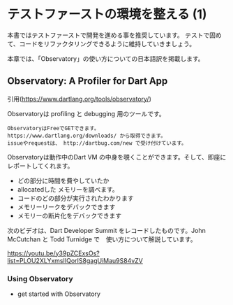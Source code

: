 # テストファーストの環境を整える (1)

本書ではテストファーストで開発を進める事を推奨しています。
テストで固めて、コードをリファクタリングできるように維持していきましょう。

本章では、「Observatory」の使い方についての日本語訳を掲載します。

## Observatory: A Profiler for Dart App
引用(https://www.dartlang.org/tools/observatory/)

Observatoryは profiling と debugging 用のツールです。

```
ObservatoryはFreeでGETできます。
https://www.dartlang.org/downloads/ から取得できます。
issueやrequestは、 http://dartbug.com/new で受け付けています。
```

Observatoryは動作中のDart VM の中身を覗くことができます。そして、即座にレポートしてくれます。

* どの部分に時間を費やしていたか
* allocatedした メモリーを調べます。
* コードのどの部分が実行されたわかります
* メモリーリークをデバックできます
* メモリーの断片化をデバックできます


次のビデオは、Dart Developer Summit をレコードしたものです。John McCutchan と Todd Turnidge で　使い方について解説しています。

https://youtu.be/y39pZCExsOs?list=PLOU2XLYxmsIIQorIS8gagUiMau9S84vZV


### Using Observatory
* get started with Observatory